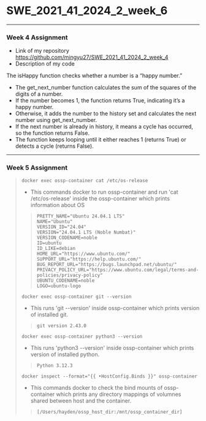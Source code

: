# SWE_2021_41_2024_2_week_6
---
### Week 4 Assignment
- Link of my repository
https://github.com/mingyu27/SWE_2021_41_2024_2_week_4
- Description of my code

The isHappy function checks whether a number is a “happy number.”

- The get_next_number function calculates the sum of the squares of the digits of a number.
- If the number becomes 1, the function returns True, indicating it’s a happy number.
- Otherwise, it adds the number to the history set and calculates the next number using get_next_number.
- If the next number is already in history, it means a cycle has occurred, so the function returns False.
- The function keeps looping until it either reaches 1 (returns True) or detects a cycle (returns False).
---
### Week 5 Assignment
> ```shell
> docker exec ossp-container cat /etc/os-release
> ```
> - This commands docker to run ossp-container and run 'cat /etc/os-release' inside the ossp-container which prints information about OS
> > ```shell
> > PRETTY_NAME="Ubuntu 24.04.1 LTS"
> > NAME="Ubuntu"
> > VERSION_ID="24.04"
> > VERSION="24.04.1 LTS (Noble Numbat)"
> > VERSION_CODENAME=noble
> > ID=ubuntu
> > ID_LIKE=debian
> > HOME_URL="https://www.ubuntu.com/"
> > SUPPORT_URL="https://help.ubuntu.com/"
> > BUG_REPORT_URL="https://bugs.launchpad.net/ubuntu/"
> > PRIVACY_POLICY_URL="https://www.ubuntu.com/legal/terms-and-policies/privacy-policy"
> > UBUNTU_CODENAME=noble
> > LOGO=ubuntu-logo
> > ```
> ```shell
> docker exec ossp-container git --version
> ```
> - This runs 'git --version' inside ossp-container which prints version of installed git.
>> ```shell
>> git version 2.43.0
>> ```
> ```shell
> docker exec ossp-container python3 --version
> ```
> - This runs 'python3 --version' inside ossp-container which prints version of installed python. 
>> ```shell
>> Python 3.12.3
>> ```
> ```shell
> docker inspect --format="{{ •HostConfig.Binds }}" ossp-container
> ```
> - This commands docker to check the bind mounts of ossp-container which prints any directory mappings of volumnes shared between host and the container.
>> ```shell
>> [/Users/hayden/ossp_host_dir:/mnt/ossp_container_dir]
>> ```
